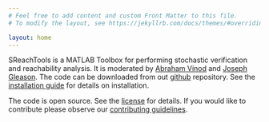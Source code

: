 ```yaml
---
# Feel free to add content and custom Front Matter to this file.
# To modify the layout, see https://jekyllrb.com/docs/themes/#overriding-theme-defaults

layout: home
---
```


SReachTools is a MATLAB Toolbox for performing stochastic verification and 
reachability analysis. It is moderated by 
[Abraham Vinod](https://unm.edu/~abyvinod) and 
[Joseph Gleason](https://unm.edu/~gleasonj). The code can be downloaded from 
out [github](https://github.com/abyvinod/SReachTools) repository. See the 
[installation guide]() for details on installation.

The code is open source. See the [license](/license/) for details. If you would
like to contribute please observe our [contributing guidelines](/contributing).
